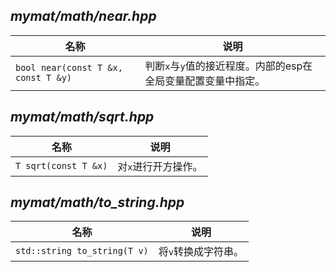 ## *mymat/math/near.hpp*

|名称|说明|
|---|----|
|`bool near(const T &x, const T &y)`|判断`x`与`y`值的接近程度。内部的esp在全局变量配置变量中指定。|

## *mymat/math/sqrt.hpp*

|名称|说明|
|---|----|
|`T sqrt(const T &x)`|对`x`进行开方操作。|

## *mymat/math/to_string.hpp*

|名称|说明|
|---|----|
|`std::string to_string(T v)`|将`v`转换成字符串。|